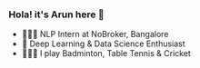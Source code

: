 ### Hola! it's Arun here 👋  
- 👨🏻‍💻 NLP Intern at NoBroker, Bangalore  
- 🔭 Deep Learning & Data Science Enthusiast  
- 🏌🏻‍♀️ I play Badminton, Table Tennis & Cricket  
<!--
**ArunPalaniappan/ArunPalaniappan** is a ✨ _special_ ✨ repository because its `README.md` (this file) appears on your GitHub profile.

Here are some ideas to get you started:

- 🔭 I’m currently working on ...
- 🌱 I’m currently learning ...
- 👯 I’m looking to collaborate on ...
- 🤔 I’m looking for help with ...
- 💬 Ask me about ...
- 📫 How to reach me: ...
- 😄 Pronouns: ...
- ⚡ Fun fact: ...
-->
